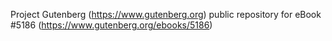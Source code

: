 Project Gutenberg (https://www.gutenberg.org) public repository for eBook #5186 (https://www.gutenberg.org/ebooks/5186)
